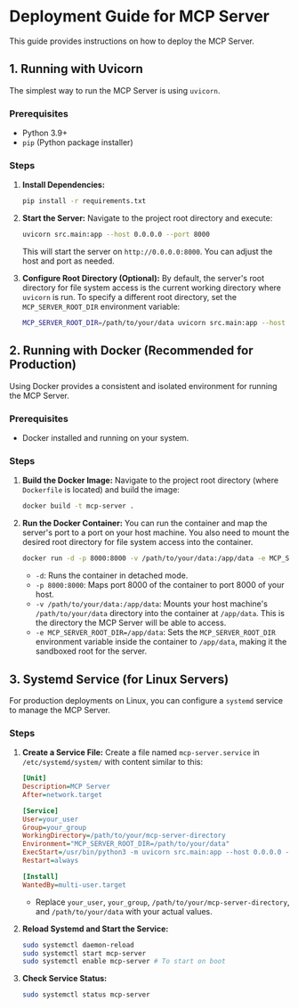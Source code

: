 # Deployment Guide for MCP Server

This guide provides instructions on how to deploy the MCP Server.

## 1. Running with Uvicorn

The simplest way to run the MCP Server is using `uvicorn`.

### Prerequisites

- Python 3.9+
- `pip` (Python package installer)

### Steps

1.  **Install Dependencies:**
    ```bash
    pip install -r requirements.txt
    ```

2.  **Start the Server:**
    Navigate to the project root directory and execute:
    ```bash
    uvicorn src.main:app --host 0.0.0.0 --port 8000
    ```
    This will start the server on `http://0.0.0.0:8000`. You can adjust the host and port as needed.

3.  **Configure Root Directory (Optional):**
    By default, the server's root directory for file system access is the current working directory where `uvicorn` is run. To specify a different root directory, set the `MCP_SERVER_ROOT_DIR` environment variable:
    ```bash
    MCP_SERVER_ROOT_DIR=/path/to/your/data uvicorn src.main:app --host 0.0.0.0 --port 8000
    ```

## 2. Running with Docker (Recommended for Production)

Using Docker provides a consistent and isolated environment for running the MCP Server.

### Prerequisites

- Docker installed and running on your system.

### Steps

1.  **Build the Docker Image:**
    Navigate to the project root directory (where `Dockerfile` is located) and build the image:
    ```bash
    docker build -t mcp-server .
    ```

2.  **Run the Docker Container:**
    You can run the container and map the server's port to a port on your host machine. You also need to mount the desired root directory for file system access into the container.
    ```bash
    docker run -d -p 8000:8000 -v /path/to/your/data:/app/data -e MCP_SERVER_ROOT_DIR=/app/data mcp-server
    ```
    - `-d`: Runs the container in detached mode.
    - `-p 8000:8000`: Maps port 8000 of the container to port 8000 of your host.
    - `-v /path/to/your/data:/app/data`: Mounts your host machine's `/path/to/your/data` directory into the container at `/app/data`. This is the directory the MCP Server will be able to access.
    - `-e MCP_SERVER_ROOT_DIR=/app/data`: Sets the `MCP_SERVER_ROOT_DIR` environment variable inside the container to `/app/data`, making it the sandboxed root for the server.

## 3. Systemd Service (for Linux Servers)

For production deployments on Linux, you can configure a `systemd` service to manage the MCP Server.

### Steps

1.  **Create a Service File:**
    Create a file named `mcp-server.service` in `/etc/systemd/system/` with content similar to this:
    ```ini
    [Unit]
    Description=MCP Server
    After=network.target

    [Service]
    User=your_user
    Group=your_group
    WorkingDirectory=/path/to/your/mcp-server-directory
    Environment="MCP_SERVER_ROOT_DIR=/path/to/your/data"
    ExecStart=/usr/bin/python3 -m uvicorn src.main:app --host 0.0.0.0 --port 8000
    Restart=always

    [Install]
    WantedBy=multi-user.target
    ```
    - Replace `your_user`, `your_group`, `/path/to/your/mcp-server-directory`, and `/path/to/your/data` with your actual values.

2.  **Reload Systemd and Start the Service:**
    ```bash
    sudo systemctl daemon-reload
    sudo systemctl start mcp-server
    sudo systemctl enable mcp-server # To start on boot
    ```

3.  **Check Service Status:**
    ```bash
    sudo systemctl status mcp-server
    ```
